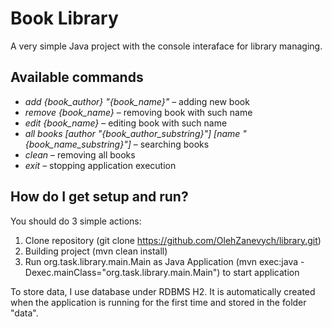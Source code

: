# Book Library
A very simple Java project with the console interaface for library managing.

## Available сommands
- *add {book_author} "{book_name}"* – adding new book
- *remove {book_name}* – removing book with such name
- *edit {book_name}* – editing book with such name
- *all books [author "{book_author_substring}"] [name "{book_name_substring}"]* – searching books
- *clean* – removing all books
- *exit* – stopping application execution

## How do I get setup and run?
You should do 3 simple actions:
1. Clone repository (git clone https://github.com/OlehZanevych/library.git)
2. Building project (mvn clean install)
3. Run org.task.library.main.Main as Java Application (mvn exec:java -Dexec.mainClass="org.task.library.main.Main") to start application

To store data, I use database under RDBMS H2. It is automatically created when the application is running for the first time and stored in the folder "data".